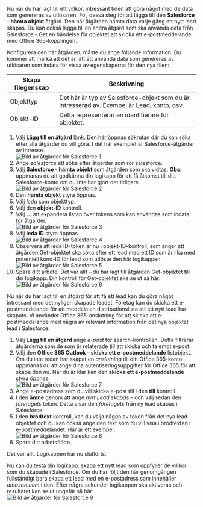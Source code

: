 Nu när du har lagt till ett villkor, intressant tiden att göra något med de data som genereras av utlösaren. Följ dessa steg för att lägga till den **Salesforce - hämta objekt** åtgärd. Den här åtgärden hämta data varje gång ett nytt lead skapas. Du kan också lägga till en andra åtgärd som ska använda data från Salesforce - Get en händelse för objektet att skicka ett e-postmeddelande med Office 365-kopplingen.  

Konfigurera den här åtgärden, måste du ange följande information. Du kommer att märka att det är lätt att använda data som genereras av utlösaren som indata för vissa av egenskaperna för den nya filen:

| Skapa filegenskap | Beskrivning |
| --- | --- |
| Objekttyp |Det här är typ av Salesforce-objekt som du är intresserad av. Exempel är Lead, konto, osv. |
| Objekt-ID |Detta representerar en identifierare för objektet. |

1. Välj **Lägg till en åtgärd** länk. Den här öppnas sökrutan där du kan söka efter alla åtgärder du vill göra. I det här exemplet är Salesforce-åtgärder av intresse.      
   ![Bild av åtgärder för Salesforce 1](./media/connectors-create-api-salesforce/action-1.png)  
2. Ange *salesforce* att söka efter åtgärder som rör salesforce.
3. Välj **Salesforce - hämta objekt** som åtgärden som ska vidtas.   **Obs**: uppmanas du att godkänna din logikapp för att få åtkomst till ditt Salesforce-konto om du inte har gjort det tidigare.    
   ![Bild av åtgärder för Salesforce 2](./media/connectors-create-api-salesforce/action-2.png)    
4. Den **hämta objekt** styra öppnas.  
5. Välj *leda* som objekttyp.
6. Välj den **objekt-ID** kontroll.
7. Välj **...**  att expandera listan över tokens som kan användas som indata för åtgärder.       
   ![Bild av åtgärder för Salesforce 3](./media/connectors-create-api-salesforce/action-3.png)    
8. Välj **leda ID** styra öppnas.   
   ![Bild av åtgärder för Salesforce 4](./media/connectors-create-api-salesforce/action-4.png)     
9. Observera att leda ID-token är nu i objekt-ID-kontroll, som anger att åtgärden Get-objektet ska söka efter ett lead med ett ID som är lika med potentiell kund-ID för lead som utlöste den här logikappen.  
   ![Bild av åtgärder för Salesforce 5](./media/connectors-create-api-salesforce/action-5.png)  
10. Spara ditt arbete. Det var allt – du har lagt till åtgärden Get-objektet till din logikapp. Din kontroll för Get-objektet ska se ut så här:    
    ![Bild av åtgärder för Salesforce 6](./media/connectors-create-api-salesforce/action-6.png)  

Nu när du har lagt till en åtgärd för att få ett lead kan du göra något intressant med det nyligen skapade leadet. Företag kan du skicka ett e-postmeddelande för att meddela en distributionslista att ett nytt lead har skapats. Vi använder Office 365-anslutning för att skicka ett e-postmeddelande med några av relevant information från det nya objektet lead i Salesforce.  

1. Välj **Lägg till en åtgärd** ange *e-post* för search-kontrollen. Detta filtrerar åtgärderna som de som är relaterade till att skicka och ta emot e-post.  
2. Välj den **Office 365 Outlook – skicka ett e-postmeddelande** listobjekt. Om du inte redan har skapat en *anslutning* till ditt Office 365-konto uppmanas du att ange dina autentiseringsuppgifter för Office 365 för att skapa den nu. När du är klar kan den **skicka ett e-postmeddelande** styra öppnas.        
   ![Bild av åtgärder för Salesforce 7](./media/connectors-create-api-salesforce/action-7.png)  
3. Ange e-postadress som du vill skicka e-post till i den **till** kontroll.
4. I den **ämne** genom att ange *nytt Lead skapas* – och välj sedan den *företagets* token. Detta visar den *företagets* från ny lead skapas i Salesforce.  
5. I den **brödtext** kontroll, kan du välja någon av token från det nya lead-objektet och du kan också ange den text som du vill visa i brödtexten i e-postmeddelandet. Här är ett exempel:  
   ![Bild av åtgärder för Salesforce 8](./media/connectors-create-api-salesforce/action-8.png)   
6. Spara ditt arbetsflöde.  

Det var allt. Logikappen har nu slutförts.  

Nu kan du testa din logikapp: skapa ett nytt lead som uppfyller de villkor som du skapade i Salesforce.  Om du har följt den här genomgången fullständigt bara skapa ett lead med en e-postadress som innehåller *amazon.com* i den. Efter några sekunder logikappen ska aktiveras och resultatet kan se ut ungefär så här:  
![Bild av åtgärder för Salesforce 9](./media/connectors-create-api-salesforce/action-9.png)  

